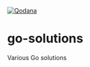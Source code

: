 [![Qodana](https://github.com/th30nlyw4y/go-solutions/actions/workflows/code_quality.yml/badge.svg?branch=main)](https://github.com/th30nlyw4y/go-solutions/actions/workflows/code_quality.yml)
# go-solutions
Various Go solutions
